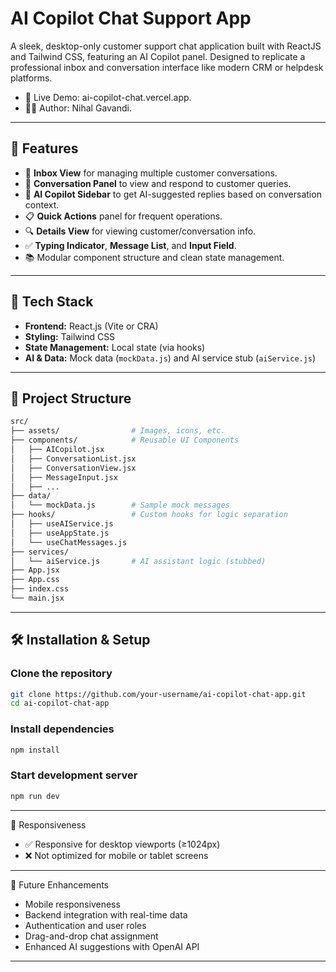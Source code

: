 # AI Copilot Chat Support App

A sleek, desktop-only customer support chat application built with ReactJS and Tailwind CSS, featuring an AI Copilot panel. Designed to replicate a professional inbox and conversation interface like modern CRM or helpdesk platforms.

- 🔗 Live Demo: ai-copilot-chat.vercel.app.
- 👨‍💻 Author: Nihal Gavandi.

---

## 🚀 Features

- 📨 **Inbox View** for managing multiple customer conversations.
- 💬 **Conversation Panel** to view and respond to customer queries.
- 🤖 **AI Copilot Sidebar** to get AI-suggested replies based on conversation context.
- 📋 **Quick Actions** panel for frequent operations.
- 🔍 **Details View** for viewing customer/conversation info.
- ✅ **Typing Indicator**, **Message List**, and **Input Field**.
- 📚 Modular component structure and clean state management.

---

## 🧩 Tech Stack

- **Frontend:** React.js (Vite or CRA)
- **Styling:** Tailwind CSS
- **State Management:** Local state (via hooks)
- **AI & Data:** Mock data (`mockData.js`) and AI service stub (`aiService.js`)

---

## 📁 Project Structure

```bash
src/
├── assets/                # Images, icons, etc.
├── components/            # Reusable UI Components
│   ├── AICopilot.jsx
│   ├── ConversationList.jsx
│   ├── ConversationView.jsx
│   ├── MessageInput.jsx
│   ├── ...
├── data/
│   └── mockData.js        # Sample mock messages
├── hooks/                 # Custom hooks for logic separation
│   ├── useAIService.js
│   ├── useAppState.js
│   └── useChatMessages.js
├── services/
│   └── aiService.js       # AI assistant logic (stubbed)
├── App.jsx
├── App.css
├── index.css
└── main.jsx
```

---

## 🛠️ Installation & Setup

### Clone the repository

```bash
git clone https://github.com/your-username/ai-copilot-chat-app.git
cd ai-copilot-chat-app
```

### Install dependencies
```bash
npm install
```

### Start development server
```bash
npm run dev
```

---

📏 Responsiveness

- ✅ Responsive for desktop viewports (≥1024px)
- ❌ Not optimized for mobile or tablet screens


---

🧪 Future Enhancements

 - Mobile responsiveness
 - Backend integration with real-time data
 - Authentication and user roles
 - Drag-and-drop chat assignment
 - Enhanced AI suggestions with OpenAI API

---





